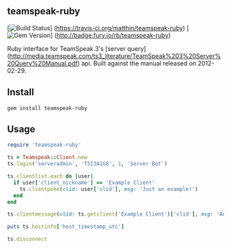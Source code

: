 teamspeak-ruby
----------
[![Build Status](https://travis-ci.org/matthin/teamspeak-ruby.png?branch=master)]
(https://travis-ci.org/matthin/teamspeak-ruby)
[![Gem Version](https://badge.fury.io/rb/teamspeak-ruby.png)]
(http://badge.fury.io/rb/teamspeak-ruby)

Ruby interface for TeamSpeak 3's [server query]
(http://media.teamspeak.com/ts3_literature/TeamSpeak%203%20Server%20Query%20Manual.pdf) api.
Built against the manual released on 2012-02-29.

Install
----------
```shell
gem install teamspeak-ruby
```

Usage
----------
```ruby
require 'teamspeak-ruby'

ts = Teamspeak::Client.new
ts.login('serveradmin', 'T5I3A1G8', 1, 'Server Bot')

ts.clientlist.each do |user|
  if user['client_nickname'] == 'Example Client'
    ts.clientpoke(clid: user['clid'], msg: 'Just an example!')
  end
end

ts.clientmessage(clid: ts.getclient('Example Client')['clid'], msg: 'Another example!')

puts ts.hostinfo['host_timestamp_utc']

ts.disconnect
```
